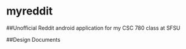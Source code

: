myreddit
========

##Unofficial Reddit android application for my CSC 780 class at SFSU

##Design Documents
